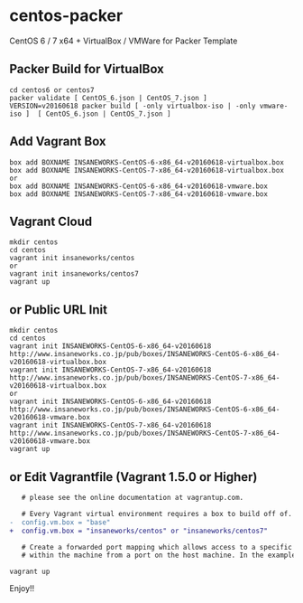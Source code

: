 centos-packer
=============

CentOS 6 / 7 x64 + VirtualBox / VMWare for Packer Template

## Packer Build for VirtualBox

```
cd centos6 or centos7
packer validate [ CentOS_6.json | CentOS_7.json ]
VERSION=v20160618 packer build [ -only virtualbox-iso | -only vmware-iso ]  [ CentOS_6.json | CentOS_7.json ]
```

## Add Vagrant Box

```
box add BOXNAME INSANEWORKS-CentOS-6-x86_64-v20160618-virtualbox.box
box add BOXNAME INSANEWORKS-CentOS-7-x86_64-v20160618-virtualbox.box
or
box add BOXNAME INSANEWORKS-CentOS-6-x86_64-v20160618-vmware.box
box add BOXNAME INSANEWORKS-CentOS-7-x86_64-v20160618-vmware.box
```

## Vagrant Cloud

```
mkdir centos
cd centos
vagrant init insaneworks/centos
or
vagrant init insaneworks/centos7
vagrant up
```


## or Public URL Init

```
mkdir centos
cd centos
vagrant init INSANEWORKS-CentOS-6-x86_64-v20160618 http://www.insaneworks.co.jp/pub/boxes/INSANEWORKS-CentOS-6-x86_64-v20160618-virtualbox.box
vagrant init INSANEWORKS-CentOS-7-x86_64-v20160618 http://www.insaneworks.co.jp/pub/boxes/INSANEWORKS-CentOS-7-x86_64-v20160618-virtualbox.box
or
vagrant init INSANEWORKS-CentOS-6-x86_64-v20160618 http://www.insaneworks.co.jp/pub/boxes/INSANEWORKS-CentOS-6-x86_64-v20160618-vmware.box
vagrant init INSANEWORKS-CentOS-7-x86_64-v20160618 http://www.insaneworks.co.jp/pub/boxes/INSANEWORKS-CentOS-7-x86_64-v20160618-vmware.box
vagrant up
```

## or Edit Vagrantfile (Vagrant 1.5.0 or Higher)

```diff
   # please see the online documentation at vagrantup.com.

   # Every Vagrant virtual environment requires a box to build off of.
-  config.vm.box = "base"
+  config.vm.box = "insaneworks/centos" or "insaneworks/centos7"

   # Create a forwarded port mapping which allows access to a specific port
   # within the machine from a port on the host machine. In the example below,
```

```
vagrant up
```

Enjoy!!
